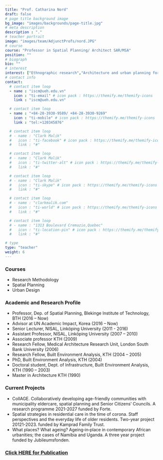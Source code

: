 ```yaml
---
title: "Prof. Catharina Nord"
draft: false
# page title background image
bg_image: "images/backgrounds/page-title.jpg"
# meta description
description : "."
# teacher portrait
image: "images/team/AdjunctProfs/nord.JPG"
# course
course: "Professor in Spatial Planning/ Architect SAR/MSA"
position: ""
# biograph
bio: ""
# interest
interest: ["Ethnographic research","Architecture and urban planning for ageing","International architectural and urban design issues"]
# contact info
contact:
  # contact item loop
  - name : "iscm@ueh.edu.vn"
    icon : "ti-email" # icon pack : https://themify.me/themify-icons
    link : "iscm@ueh.edu.vn"

  # contact item loop
  - name : "+84-28-3930-9589/ +84-28-3930-9269"
    icon : "ti-mobile" # icon pack : https://themify.me/themify-icons
    link : "tel:+120345876"

  # contact item loop
  # - name : "Clark Malik"
  #   icon : "ti-facebook" # icon pack : https://themify.me/themify-icons
  #   link : "#"

  # contact item loop
  # - name : "Clark Malik"
  #   icon : "ti-twitter-alt" # icon pack : https://themify.me/themify-icons
  #   link : "#"

  # contact item loop
  # - name : "Clark Malik"
  #   icon : "ti-skype" # icon pack : https://themify.me/themify-icons
  #   link : "#"

  # contact item loop
  # - name : "clarkmalik.com"
  #   icon : "ti-world" # icon pack : https://themify.me/themify-icons
  #   link : "#"

  # contact item loop
  # - name : "1313 Boulevard Cremazie,Quebec"
  #   icon : "ti-location-pin" # icon pack : https://themify.me/themify-icons
  #   link : "#"

# type
type: "teacher"
weight: 6
---
```

### Courses
* Research Methodology
* Spatial Planning
* Urban Design

### Academic and Research Profile
* Professor, Dep. of Spatial Planning, Blekinge Institute of Technology, BTH (2016 – Now)
* Advisor at UN Academic Impact, Korea (2016 – Now)
* Senior Lecturer, NISAL, Linköping University (2011 - 2016)
* Assistant Professor, NISAL, Linköping University (2007 – 2010)
* Associate professor KTH (2009)
* Research Fellow, Medical Architecture Research Unit, London South Bank University (2006)
* Research Fellow, Built Environment Analysis, KTH (2004 – 2005)
* PhD, Built Environment Analysis, KTH (2004)
* Doctoral student, Dept. of Infrastructure, Built Environment Analysis, KTH (1990 – 2003)
* Master in Architecture KTH (1990)


### Current Projects
* CollAGE. Collaboratively developing age-friendly communities with municipality eldercare, spatial planning and Senior Citizens’ Councils. A research programme 2021-2027 funded by Forte.
* Spatial strategies in residential care in the time of corona. Staff perspectives and the everyday life of older residents. Two-year project 20121-2023. funded by Kamprad Family Trust.
* What places? What ageing? Ageing‐in‐place in contemporary African urbanities; the cases of Namibia and Uganda. A three year project funded by Jubileumsfonden.


### [Click HERE for Publication](https://www.bth.se/eng/staff/catharina-nord-cnx/)
